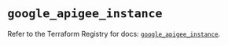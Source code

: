 # `google_apigee_instance`

Refer to the Terraform Registry for docs: [`google_apigee_instance`](https://registry.terraform.io/providers/hashicorp/google/5.41.0/docs/resources/apigee_instance).
